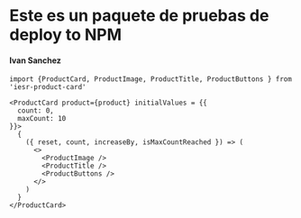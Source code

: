 # Este es un paquete de pruebas de deploy to NPM

#### Ivan Sanchez

```
import {ProductCard, ProductImage, ProductTitle, ProductButtons } from 'iesr-product-card'
```

```
<ProductCard product={product} initialValues = {{
  count: 0,
  maxCount: 10
}}>
  {
    ({ reset, count, increaseBy, isMaxCountReached }) => (
      <>
        <ProductImage />
        <ProductTitle />
        <ProductButtons />
      </>
    )
  }
</ProductCard>
```


